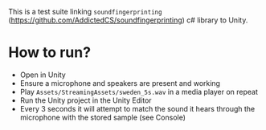 

This is a test suite linking `soundfingerprinting` (https://github.com/AddictedCS/soundfingerprinting) c# library to Unity.



How to run?
===========

* Open in Unity
* Ensure a microphone and speakers are present and working
* Play `Assets/StreamingAssets/sweden_5s.wav` in a media player on repeat
* Run the Unity project in the Unity Editor
* Every 3 seconds it will attempt to match the sound it hears through the microphone with the stored sample (see Console)

